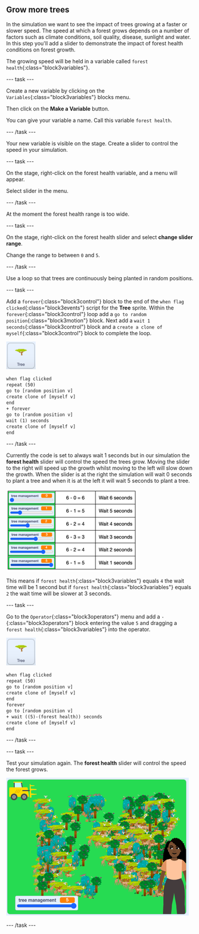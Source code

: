 ## Grow more trees

In the simulation we want to see the impact of trees growing at a faster or slower speed. The speed at which a forest grows depends on a number of factors such as climate conditions, soil quality, disease, sunlight and water. In this step you'll add a slider to demonstrate the impact of forest health conditions on forest growth.

The growing speed will be held in a variable called `forest health`{:class="block3variables"}.

--- task ---

Create a new variable by clicking on the `Variables`{:class="block3variables"} blocks menu.

Then click on the **Make a Variable** button.

You can give your variable a name. Call this variable `forest health`.

--- /task ---

Your new variable is visible on the stage. Create a slider to control the speed in your simulation.

--- task ---

On the stage, right-click on the forest health variable, and a menu will appear.

Select slider in the menu.

--- /task ---

At the moment the forest health range is too wide.

--- task ---

On the stage, right-click on the forest health slider and select **change slider range**.

Change the range to between `0` and `5`.

--- /task ---

Use a loop so that trees are continuously being planted in random positions.

--- task ---

Add a `forever`{:class="block3control"} block to the end of the `when flag clicked`{:class="block3events"} script for the **Tree**  sprite. Within the `forever`{:class="block3control"} loop add a `go to random position`{:class="block3motion"} block. Next add a `wait 1 seconds`{:class="block3control"} block and a `create a clone of myself`{:class="block3control"} block to complete the loop.

![image of the Tree sprite](images/tree-sprite.png)

```blocks3
when flag clicked
repeat (50)
go to [random position v]
create clone of [myself v]
end
+ forever
go to [random position v]
wait (1) seconds
create clone of [myself v]
end
```

--- /task ---

 Currently the code is set to always wait 1 seconds but in our simulation the **forest health** slider will control the speed the trees grow. Moving the slider to the right will speed up the growth whilst moving to the left will slow down the growth. When the slider is at the right the simulation will wait 0 seconds to plant a tree and when it is at the left it will wait 5 seconds to plant a tree.

 ![image of the slider maths](images/slider-maths.png)

 This means if `forest health`{:class="block3variables"} equals `4` the wait time will be 1 second but if `forest health`{:class="block3variables"} equals `2` the wait time will be slower at 3 seconds.

--- task ---

Go to the `Operator`{:class="block3operators"} menu and add a `-`{:class="block3operators"} block entering the value `5` and dragging a `forest health`{:class="block3variables"} into the operator.

![image of the Tree sprite](images/tree-sprite.png)

```blocks3
when flag clicked
repeat (50)
go to [random position v]
create clone of [myself v]
end
forever
go to [random position v]
+ wait ((5)-(forest health)) seconds
create clone of [myself v]
end
```

--- /task ---

--- task ---

Test your simulation again. The **forest health** slider will control the speed the forest grows.

![image of a busy forest](images/busy-forest.png)

--- /task ---
